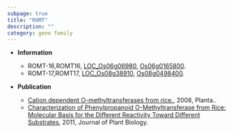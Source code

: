 ```yaml
---
subpage: true
title: "ROMT"
description: ""
category: gene family
---
```


* **Information**  
    + ROMT-16,ROMT16, [LOC_Os06g06980](http://rice.plantbiology.msu.edu/cgi-bin/ORF_infopage.cgi?orf=LOC_Os06g06980), [Os06g0165800](http://rapdb.dna.affrc.go.jp/viewer/gbrowse_details/irgsp1?name=Os06g0165800).
    + ROMT-17,ROMT17, [LOC_Os08g38910](http://rice.plantbiology.msu.edu/cgi-bin/ORF_infopage.cgi?orf=LOC_Os08g38910), [Os08g0498400](http://rapdb.dna.affrc.go.jp/viewer/gbrowse_details/irgsp1?name=Os08g0498400).

* **Publication**  
    + [Cation dependent O-methyltransferases from rice.](http://www.ncbi.nlm.nih.gov/pubmed?term=Cation+dependent+O-methyltransferases+from+rice.%5BTitle%5D), 2008, Planta..
    + [Characterization of Phenylpropanoid O-Methyltransferase from Rice: Molecular Basis for the Different Reactivity Toward Different Substrates](http://www.ncbi.nlm.nih.gov/pubmed?term=Characterization+of+Phenylpropanoid+O-Methyltransferase+from+Rice:+Molecular+Basis+for+the+Different+Reactivity+Toward+Different+Substrates%5BTitle%5D), 2011, Journal of Plant Biology.


